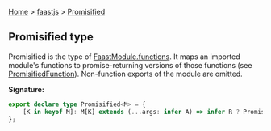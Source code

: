 [Home](./index) &gt; [faastjs](./faastjs.md) &gt; [Promisified](./faastjs.promisified.md)

## Promisified type

Promisified<M> is the type of [FaastModule.functions](./faastjs.faastmodule.functions.md)<!-- -->. It maps an imported module's functions to promise-returning versions of those functions (see [PromisifiedFunction](./faastjs.promisifiedfunction.md)<!-- -->). Non-function exports of the module are omitted.

<b>Signature:</b>

```typescript
export declare type Promisified<M> = {
    [K in keyof M]: M[K] extends (...args: infer A) => infer R ? PromisifiedFunction<A, R> : never;
};
```
